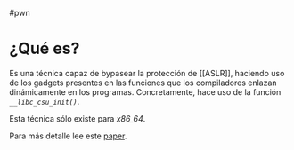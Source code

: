 #pwn 

# ¿Qué es?

Es una técnica capaz de bypasear la protección de [[ASLR]], haciendo uso de los gadgets presentes en las funciones que los compiladores enlazan dinámicamente en los programas. Concretamente, hace uso de la función *`__libc_csu_init()`*.

Esta técnica sólo existe para *x86_64*.

Para más detalle lee este [paper](https://i.blackhat.com/briefings/asia/2018/asia-18-Marco-return-to-csu-a-new-method-to-bypass-the-64-bit-Linux-ASLR-wp.pdf).